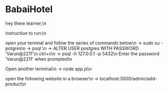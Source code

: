 # BabaiHotel

hey there learner,\n

instruction to run:\n

open your termnal and follow the series of commands below\n
    -> sudo su - potgres\n
    -> psql \n
    -> ALTER USER postgres WITH PASSWORD 'Varun@2211'\n
    ctrl+c\n
    -> psql -h 127.0.0.1 -p 5432\n
    Enter the password 'Varun@2211' when prompted\n

Open another terminal\n
    -> node app.js\n

open the following website in a browser\n
    -> localhost:3000/admin/add-product\n